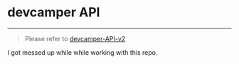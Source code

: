 # devcamper API
<hr>

> Please refer to <a href="https://github.com/keymonAsh/dev-camper-api-v2">devcamper-API-v2</a>

I got messed up while while working with this repo.